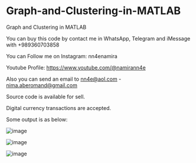 # Graph-and-Clustering-in-MATLAB
Graph and Clustering in MATLAB

You can buy this code by contact me in WhatsApp, Telegram and iMessage with +989360703858

You can Follow me on Instagram: nn4enamira

Youtube Profile: https://www.youtube.com/@namirann4e

Also you can send an email to nn4e@aol.com - nima.aberomand@gmail.com

Source code is available for sell.

Digital currency transactions are accepted.

Some output is as below:

![image](https://github.com/user-attachments/assets/2654f815-4728-4474-abf6-42a2996ec3c8)

![image](https://github.com/user-attachments/assets/263f7087-6632-48d5-89c8-00f4fa3b9322)

![image](https://github.com/user-attachments/assets/b6707b1b-10da-47bb-beed-a4c19f8d492f)
